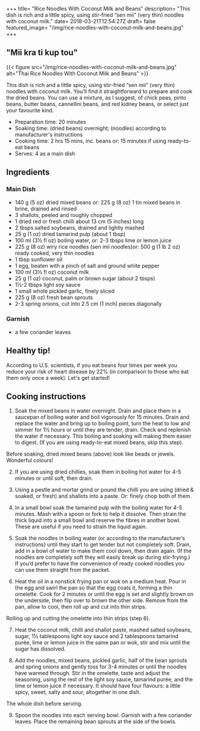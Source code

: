 +++
title= "Rice Noodles With Coconut Milk and Beans"
description= "This dish is rich and a little spicy, using stir-fried “sen mii” (very thin) noodles with coconut milk."
date= 2018-03-21T12:54:27Z
draft= false
featured_image= "/img/rice-noodles-with-coconut-milk-and-beans.jpg"
+++

## "Mii kra ti kup tou"

{{< figure src="/img/rice-noodles-with-coconut-milk-and-beans.jpg" alt="Thai Rice Noodles With Coconut Milk and Beans" >}}

This dish is rich and a little spicy, using stir-fried “sen mii” (very thin) noodles with coconut milk. You’ll find it straightforward to prepare and cook the dried beans. You can use a mixture, as I suggest, of chick peas, pinto beans, butter beans, cannellini beans, and red kidney beans, or select just your favourite kind.

- Preparation time: 20 minutes
- Soaking time: (dried beans) overnight; (noodles) according to manufacturer's instructions
- Cooking time: 2 hrs 15 mins, inc. beans or: 15 minutes if using ready-to-eat beans
- Serves: 4 as a main dish

## Ingredients
### Main Dish

- 140 g (5 oz) dried mixed beans or: 225 g (8 oz) 1 tin mixed beans in brine, drained and rinsed
- 3 shallots, peeled and roughly chopped
- 1 dried red or fresh chilli about 13 cm (5 inches) long
- 2 tbsps salted soybeans, drained and lightly mashed
- 25 g (1 oz) dried tamarind pulp (about 1 tbsp)
- 100 ml (3½ fl oz) boiling water, or: 2-3 tbsps lime or lemon juice
- 225 g (8 oz) wiry rice noodles (sen mii noodles)or: 500 g (1 lb 2 oz) ready cooked, very thin noodles
- 1 tbsp sunflower oil
- 1 egg, beaten with a pinch of salt and ground white pepper
- 100 ml (3½ fl oz) coconut milk
- 25 g (1 oz) coconut, palm or brown sugar (about 2 tbsps)
- 1½-2 tbsps light soy sauce
- 1 small whole pickled garlic, finely sliced
- 225 g (8 oz) fresh bean sprouts
- 2-3 spring onions, cut into 2.5 cm (1 inch) pieces diagonally

### Garnish

- a few coriander leaves

## Healthy tip!

According to U.S. scientists, if you eat beans four times per week you reduce your risk of heart disease by 22% (in comparison to those who eat them only once a week).
Let's get started!

## Cooking instructions

1. Soak the mixed beans in water overnight. Drain and place them in a saucepan of boiling water and boil vigorously for 15 minutes. Drain and replace the water and bring up to boiling point, turn the heat to low and simmer for 1½ hours or until they are tender, drain. Check and replenish the water if necessary. This boiling and soaking will making them easier to digest. (If you are using ready-to-eat mixed beans, skip this step).

Before soaking, dried mixed beans (above) look like beads or jewels. Wonderful colours!

2. If you are using dried chillies, soak them in boiling hot water for 4-5 minutes or until soft, then drain.

3. Using a pestle and mortar grind or pound the chilli you are using (dried & soaked, or fresh) and shallots into a paste. Or: finely chop both of them.

4. In a small bowl soak the tamarind pulp with the boiling water for 4-5 minutes. Mash with a spoon or fork to help it dissolve. Then strain the thick liquid into a small bowl and reserve the fibres in another bowl. These are useful if you need to strain the liquid again.

5. Soak the noodles in boiling water (or according to the manufacturer’s instructions) until they start to get tender but not completely soft. Drain, add in a bowl of water to make them cool down, then drain again. (If the noodles are completely soft they will easily break up during stir-frying.) If you’d prefer to have the convenience of ready cooked noodles you can use them straight from the packet.

6. Heat the oil in a nonstick frying pan or wok on a medium heat. Pour in the egg and swirl the pan so that the egg coats it, forming a thin omelette. Cook for 2 minutes or until the egg is set and slightly brown on the underside, then flip over to brown the other side. Remove from the pan, allow to cool, then roll up and cut into thin strips.

Rolling up and cutting the omelette into thin strips (step 6).

7. Heat the coconut milk, chilli and shallot paste, mashed salted soybeans, sugar, 1½ tablespoons light soy sauce and 2 tablespoons tamarind purée, lime or lemon juice in the same pan or wok, stir and mix until the sugar has dissolved.

8. Add the noodles, mixed beans, pickled garlic, half of the bean sprouts and spring onions and gently toss for 3-4 minutes or until the noodles have warmed through. Stir in the omelette, taste and adjust the seasoning, using the rest of the light soy sauce, tamarind purée, and the lime or lemon juice if necessary. It should have four flavours: a little spicy, sweet, salty and sour, altogether in one dish.

The whole dish before serving.

9. Spoon the noodles into each serving bowl. Garnish with a few coriander leaves. Place the remaining bean sprouts at the side of the bowls.
